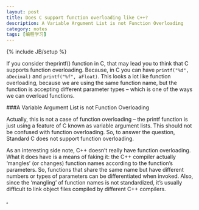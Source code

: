```yaml
---
layout: post
title: Does C support function overloading like C++?
description: A Variable Argument List is not Function Overloading
category: notes
tags: [编程学习]
---
```


{% include JB/setup %}    

If you consider theprintf() function in C, that may lead you to think that C supports function overloading. Because, in C you can have `printf("%d", aDecimal)` and `printf("%f", aFloat)`. This looks a lot like function overloading, because we are using the same function name, but the function is accepting different parameter types – which is one of the ways we can overload functions.


###A Variable Argument List is not Function Overloading

Actually, this is not a case of function overloading – the printf function is just using a feature of C known as variable argument lists. This should not be confused with function overloading. So, to answer the question, Standard C does not support function overloading.


As an interesting side note, C++ doesn’t really have function overloading. What it does have is a means of faking it: the C++ compiler actually ‘mangles’ (or changes) function names according to the function’s parameters. So, functions that share the same name but have different numbers or types of parameters can be differentiated when invoked. Also, since the ‘mangling’ of function names is not standardized, it’s usually difficult to link object files compiled by different C++ compilers.
 

 [.](http://www.programmerinterview.com/index.php/c-cplusplus/function-overloading/)